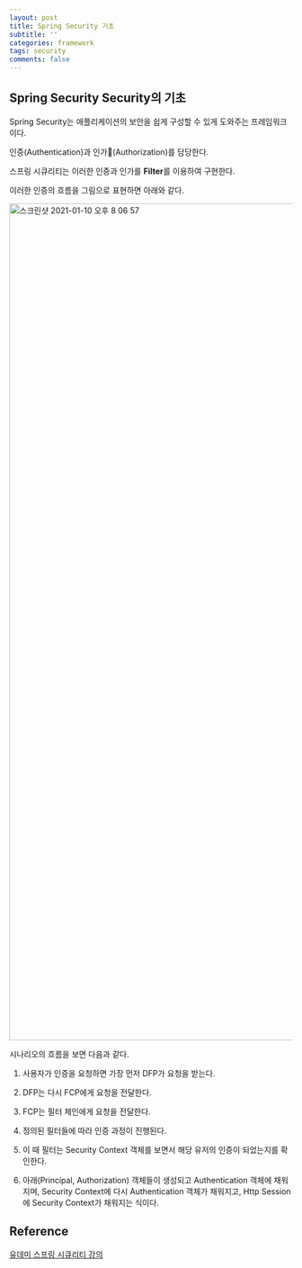 ```yaml
---
layout: post
title: Spring Security 기초
subtitle: ''
categories: framework
tags: security
comments: false
---
```


## Spring Security Security의 기초

Spring Security는 애플리케이션의 보안을 쉽게 구성할 수 있게 도와주는 프레임워크이다.

인증(Authentication)과 인가(Authorization)를 담당한다.

스프링 시큐리티는 이러한 인증과 인가를 **Filter**를 이용하여 구현한다.

이러한 인증의 흐름을 그림으로 표현하면 아래와 같다.

<img width="1488" alt="스크린샷 2021-01-10 오후 8 06 57" src="https://user-images.githubusercontent.com/43809168/104121129-70999f00-537f-11eb-8e6f-568dda5e672d.png">

시나리오의 흐름을 보면 다음과 같다.

1. 사용자가 인증을 요청하면 가장 먼저 DFP가 요청을 받는다.

2. DFP는 다시 FCP에게 요청을 전달한다.

3. FCP는 필터 체인에게 요청을 전달한다.

4. 정의된 필터들에 따라 인증 과정이 진행된다.

5. 이 때 필터는 Security Context 객체를 보면서 해당 유저의 인증이 되었는지를 확인한다.

6. 아래(Principal, Authorization) 객체들이 생성되고 Authentication 객체에 채워지며, Security Context에 다시 Authentication 객체가 채워지고, Http Session에 Security Context가 채워지는 식이다.

## Reference

[유데미 스프링 시큐리티 강의](https://www.udemy.com/course/spring-boot-security-and-oauth2)
